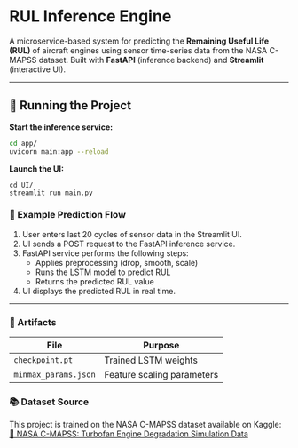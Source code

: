 #  RUL Inference Engine

A microservice-based system for predicting the **Remaining Useful Life (RUL)** of aircraft engines using sensor time-series data from the NASA C-MAPSS dataset. Built with **FastAPI** (inference backend) and **Streamlit** (interactive UI).

---
## 🚀 Running the Project

**Start the inference service:**

```bash
cd app/
uvicorn main:app --reload
```
**Launch the UI:**
```
cd UI/
streamlit run main.py
```
### 🧪 Example Prediction Flow

1. User enters last 20 cycles of sensor data in the Streamlit UI.  
2. UI sends a POST request to the FastAPI inference service.  
3. FastAPI service performs the following steps:
   - Applies preprocessing (drop, smooth, scale)
   - Runs the LSTM model to predict RUL
   - Returns the predicted RUL value  
4. UI displays the predicted RUL in real time.

---

### 📁 Artifacts

| File                  | Purpose                          |
|-----------------------|----------------------------------|
| `checkpoint.pt`            | Trained LSTM weights             |
| `minmax_params.json`  | Feature scaling parameters       |

### 📚 Dataset Source

This project is trained on the NASA C-MAPSS dataset available on Kaggle:  
[🔗 NASA C-MAPSS: Turbofan Engine Degradation Simulation Data](https://www.kaggle.com/datasets/behrad3d/nasa-cmaps/data)


